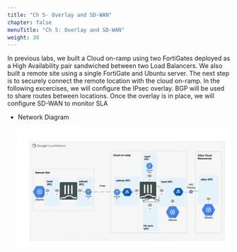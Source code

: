 ```yaml
---
title: "Ch 5- Overlay and SD-WAN"
chapter: false
menuTitle: "Ch 5: Overlay and SD-WAN"
weight: 30
---
```


In previous labs, we built a Cloud on-ramp using two FortiGates deployed as a High Availability pair sandwiched between two Load Balancers.  We also built a remote site using a single FortiGate and Ubuntu server.  The next step is to securely connect the remote location with the cloud on-ramp.  In the following excercises, we will configure the IPsec overlay.  BGP will be used to share routes between locations.  Once the overlay is in place, we will configure SD-WAN to monitor SLA

* Network Diagram

    ![full-network-diagram](full-network-diagram.png)

